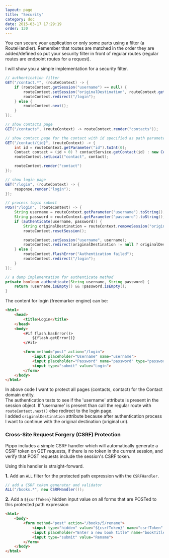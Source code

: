 ```yaml
---
layout: page
title: "Security"
category: doc
date: 2015-03-17 17:29:19
order: 130
---
```


You can secure your application or only some parts using a filter (a RouteHandler). Remember that routes are matched
in the order they are added/defined so put your security filter in front of regular routes (regular routes are
endpoint routes for a request).

I will show you a simple implementation for a security filter.

```java
// authentication filter
GET("/contact.*", (routeContext) -> {
	if (routeContext.getSession("username") == null) {
		routeContext.setSession("originalDestination", routeContext.getRequest().getContextUriWithQuery());
		routeContext.redirect("/login");
	} else {
		routeContext.next();
	}
});

// show contacts page
GET("/contacts", (routeContext) -> routeContext.render("contacts"));

// show contact page for the contact with id specified as path parameter
GET("/contact/{id}", (routeContext) -> {
	int id = routeContext.getParameter("id").toInt(0);
	Contact contact = (id > 0) ? contactService.getContact(id) : new Contact();
    routeContext.setLocal("contact", contact);

	routeContext.render("contact")
});

// show login page
GET("/login", (routeContext) -> {
    response.render("login");
});

// process login submit
POST("/login", (routeContext) -> {
	String username = routeContext.getParameter("username").toString();
	String password = routeContext.getParameter("password").toString();
	if (authenticate(username, password)) {
		String originalDestination = routeContext.removeSession("originalDestination");
		routeContext.resetSession();

		routeContext.setSession("username", username);
		routeContext.redirect(originalDestination != null ? originalDestination : "/contacts");
	} else {
		routeContext.flashError("Authentication failed");
		routeContext.redirect("/login");
	}
});

// a dump implementation for authenticate method
private boolean authenticate(String username, String password) {
    return !username.isEmpty() && !password.isEmpty();
}
```

The content for login (freemarker engine) can be:

```html
<html>
    <head>
        <title>Login</title>
    </head>
    <body>
        <#if flash.hasError()>
            ${flash.getError()}
        </#if>

        <form method="post" action="/login">
            <input placeholder="Username" name="username">
            <input placeholder="Password" name="password" type="password">
            <input type="submit" value="Login">
        </form>
    </body>
</html>
```

In above code I want to protect all pages (contacts, contact) for the Contact domain entity.  
The authentication tests to see if the 'username' attribute is present in the session object. If 'username' is present
than call the regular route with `routeContext.next()` else redirect to the login page.  
I added `originalDestination` attribute because after authentication process I want to continue with the original destination (original url).

### Cross-Site Request Forgery (CSRF) Protection

Pippo includes a simple CSRF handler which will automatically generate a CSRF token on GET requests, if there is no token in the current session, and verify that POST requests include the session's CSRF token.

Using this handler is straight-forward.

**1.** Add an `ALL` filter for the protected path expression with the `CSRFHandler`.

```java
// add a CSRF token generator and validator
ALL("/books.*", new CSRFHandler());
```

**2.** Add a `${csrfToken}` hidden input value on all forms that are POSTed to this protected path expression

```html
<html>
	<body>
		<form method="post" action="/books/5/rename">
			<input type="hidden" value="${csrfToken}" name="csrfToken" >
			<input placeholder="Enter a new book title" name="bookTitle">
			<input type="submit" value="Rename">
		</form>
	</body>
</html>
```

